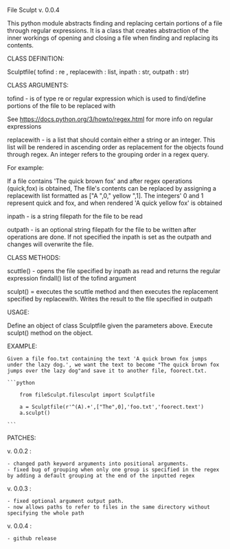 File Sculpt
v. 0.0.4

This python module abstracts finding and replacing certain portions of a file through regular expressions. It is a class that creates abstraction of the inner workings of opening and closing a file when finding and replacing its contents.

CLASS DEFINITION:

Sculptfile( <positional arg> tofind : re , <positional arg> replacewith : list, <positional arg> inpath : str, <optional positional arg> outpath : str)

CLASS ARGUMENTS:

tofind - is of type re or regular expression which is used to find/define portions of the file to be replaced with

See https://docs.python.org/3/howto/regex.html for more info on regular expressions

replacewith - is a list that should contain either a string or an integer. This list will be rendered in ascending order as replacement for the objects found through regex. An integer refers to the grouping order in a regex query.

For example:

If a file contains 'The quick brown fox' and after regex operations (quick,fox) is obtained, The file's contents can be replaced by assigning a replacewith list formatted as ["A ",0," yellow ",1]. The integers' 0 and 1 represent quick and fox, and when rendered 'A quick yellow fox' is obtained

inpath - is a string filepath for the file to be read

outpath - is an optional string filepath for the file to be written after operations are done. If not specified the inpath is set as the outpath and changes will overwrite the file.

CLASS METHODS:

scuttle() - opens the file specified by inpath as read and returns the regular expression findall() list of the tofind argument

sculpt() = executes the scuttle method and then executes the replacement specified by replacewith. Writes the result to the file specified in outpath

USAGE:

Define an object of class Sculptfile given the parameters above. Execute sculpt() method on the object.

EXAMPLE:

    Given a file foo.txt containing the text 'A quick brown fox jumps under the lazy dog.', we want the text to become "The quick brown fox jumps over the lazy dog"and save it to another file, foorect.txt.

    ```python

        from fileSculpt.filesculpt import Sculptfile

        a = Sculptfile(r'^(A).+',["The",0],'foo.txt','foorect.text')
        a.sculpt()

    ```

PATCHES:

v. 0.0.2 :

    - changed path keyword arguments into positional arguments.
    - fixed bug of grouping when only one group is specified in the regex by adding a default grouping at the end of the inputted regex

v. 0.0.3 :

    - fixed optional argument output path.
    - now allows paths to refer to files in the same directory without specifying the whole path

v. 0.0.4 :

    - github release
